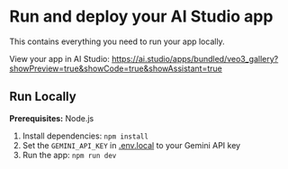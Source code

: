 # Run and deploy your AI Studio app

This contains everything you need to run your app locally.

View your app in AI Studio: https://ai.studio/apps/bundled/veo3_gallery?showPreview=true&showCode=true&showAssistant=true

## Run Locally

**Prerequisites:**  Node.js


1. Install dependencies:
   `npm install`
2. Set the `GEMINI_API_KEY` in [.env.local](.env.local) to your Gemini API key
3. Run the app:
   `npm run dev`
